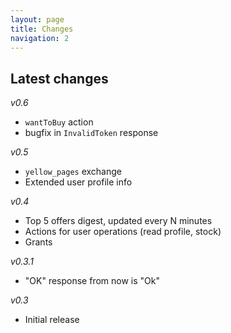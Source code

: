 ```yaml
---
layout: page
title: Changes
navigation: 2
---
```


## Latest changes
_v0.6_
- `wantToBuy` action
- bugfix in `InvalidToken` response

_v0.5_
- `yellow_pages` exchange
- Extended user profile info

_v0.4_
- Top 5 offers digest, updated every N minutes
- Actions for user operations (read profile, stock)
- Grants

_v0.3.1_
- "OK" response from now is "Ok"

_v0.3_
- Initial release
